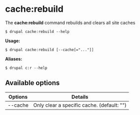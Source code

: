 # cache:rebuild
The **cache:rebuild** command rebuilds and clears all site caches

```
$ drupal cache:rebuild --help
```
**Usage:**
```
$ drupal cache:rebuild [--cache[="..."]]
```

**Aliases:**
```
$ drupal c:r --help
```

## Available options
Options | Details
------------ |-------------
--cache       |        Only clear a specific cache. (default: "")
